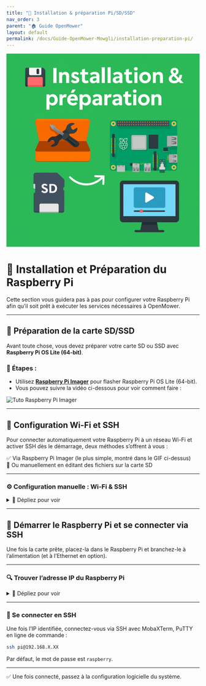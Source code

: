 ```yaml
---
title: "💾 Installation & préparation Pi/SD/SSD"
nav_order: 3
parent: "🏠 Guide OpenMower"
layout: default
permalink: /docs/Guide-OpenMower-Mowgli/installation-preparation-pi/
---
```

![Illustration installation et préparation](/img/illustration-installation.png)

# 💾 Installation et Préparation du Raspberry Pi

Cette section vous guidera pas à pas pour configurer votre Raspberry Pi afin qu’il soit prêt à exécuter les services nécessaires à OpenMower.

---

## 📀 Préparation de la carte SD/SSD

Avant toute chose, vous devez préparer votre carte SD ou SSD avec **Raspberry Pi OS Lite (64-bit)**.

### 🔧 Étapes :
- Utilisez [**Raspberry Pi Imager**](https://www.raspberrypi.com/software/) pour flasher Raspberry Pi OS Lite (64-bit).
- Vous pouvez suivre la vidéo ci-dessous pour voir comment faire :

![Tuto Raspberry Pi Imager](https://github.com/juditech3D/Guide-DIY-OpenMower-Mowgli-pour-Robots-Tondeuses-Yard500-et-500B/blob/main/M%C3%A9dia/Tuto%20raspberry%20pi%20imager%20%E2%80%90%20R%C3%A9alis%C3%A9e%20avec%20Clipchamp.gif)

---

## 📡 Configuration Wi-Fi et SSH

Pour connecter automatiquement votre Raspberry Pi à un réseau Wi-Fi et activer SSH dès le démarrage, deux méthodes s’offrent à vous :

✅ Via Raspberry Pi Imager (le plus simple, montré dans le GIF ci-dessus)  
🔧 Ou manuellement en éditant des fichiers sur la carte SD

---

### ⚙️ Configuration manuelle : Wi-Fi & SSH
<details>
<summary>📂 Dépliez pour voir</summary>

#### 1. Préparation de la carte SD

1. Gravez l’image Raspberry Pi OS (64 bits) sur la carte SD avec **Raspberry Pi Imager** ou **Balena Etcher**
2. Insérez la carte dans votre ordinateur
3. Accédez à la partition `boot` (visible depuis Windows/macOS/Linux)
4. Ouvrez un éditeur de texte (Notepad++, TextEdit, Nano…)

#### 2. Créez le fichier `wpa_supplicant.conf`

```sh
country=FR
ctrl_interface=DIR=/var/run/wpa_supplicant GROUP=netdev
update_config=1

network={
    ssid="Votre_SSID"
    psk="Votre_Mot_de_passe"
    key_mgmt=WPA-PSK
}
```

#### 💡 Pour plusieurs réseaux :
```sh
network={
    ssid="Premier_SSID"
    psk="Premier_Mot_de_passe"
    key_mgmt=WPA-PSK
    priority=2
}

network={
    ssid="Deuxieme_SSID"
    psk="Deuxieme_Mot_de_passe"
    key_mgmt=WPA-PSK
    priority=1
}
```

---

#### 3. Activez SSH

Créez un fichier vide nommé `ssh` (sans extension) dans la partition `boot`.

---

#### 4. Sauvegardez et éjectez

- Enregistrez les fichiers
- Éjectez proprement la carte SD ou SSD

</details>

---

## 🚀 Démarrer le Raspberry Pi et se connecter via SSH

Une fois la carte prête, placez-la dans le Raspberry Pi et branchez-le à l’alimentation (et à l’Ethernet en option).

---

### 🔍 Trouver l’adresse IP du Raspberry Pi
<details>
<summary>📡 Dépliez pour voir</summary>

#### 🌐 Méthode 1 – Depuis votre box Internet

- Accédez à votre box (ex : `192.168.1.1`)
- Repérez un appareil nommé **raspberrypi**

#### 🛠️ Méthode 2 – Avec [Advanced IP Scanner](https://www.advanced-ip-scanner.com/fr/)

- Téléchargez, scannez votre réseau
- Repérez un appareil nommé Raspberry Pi

![Advanced IP Scanner](https://github.com/juditech3D/Guide-DIY-OpenMower-Mowgli-pour-Robots-Tondeuses-Yard500-et-500B/blob/main/images/Advanced%20ip%20scanner/Advanced%20ip%20scanner.png)

</details>

---

### 🔑 Se connecter en SSH

Une fois l’IP identifiée, connectez-vous via SSH avec MobaXTerm, PuTTY en ligne de commande :

```sh
ssh pi@192.168.X.XX
```

Par défaut, le mot de passe est `raspberry`.

---

✅ Une fois connecté, passez à la configuration logicielle du système.
